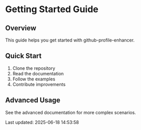# Getting Started Guide

## Overview

This guide helps you get started with github-profile-enhancer.

## Quick Start

1. Clone the repository
2. Read the documentation
3. Follow the examples
4. Contribute improvements

## Advanced Usage

See the advanced documentation for more complex scenarios.

Last updated: 2025-06-18 14:53:58
